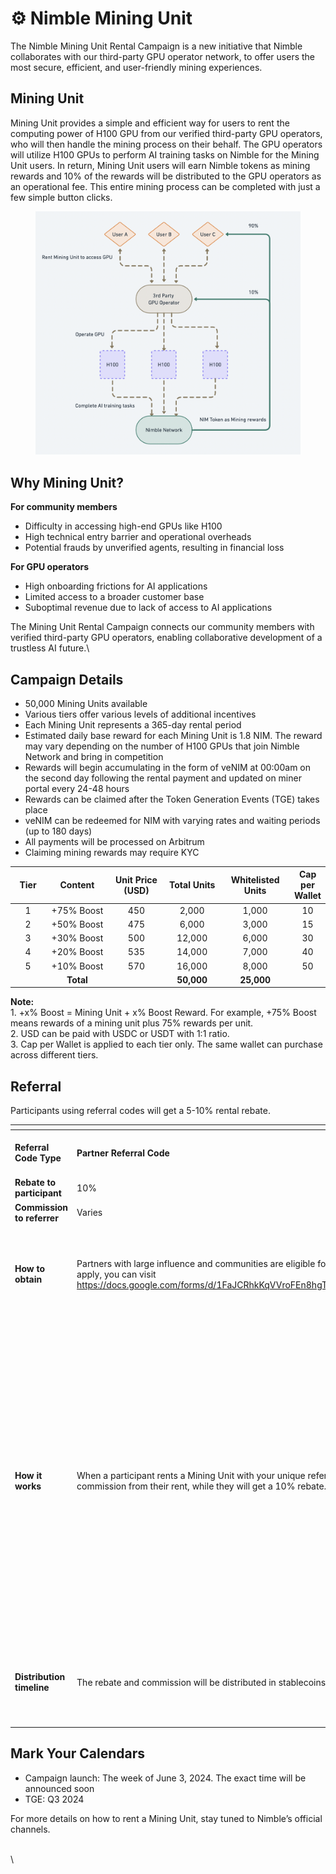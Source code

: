 # ⚙️ Nimble Mining Unit

The Nimble Mining Unit Rental Campaign is a new initiative that Nimble collaborates with our third-party GPU operator network, to offer users the most secure, efficient, and user-friendly mining experiences.



## Mining Unit&#x20;

Mining Unit provides a simple and efficient way for users to rent the computing power of H100 GPU from our verified third-party GPU operators, who will then handle the mining process on their behalf. The GPU operators will utilize H100 GPUs to perform AI training tasks on Nimble for the Mining Unit users. In return, Mining Unit users will earn Nimble tokens as mining rewards and 10% of the rewards will be distributed to the GPU operators as an operational fee. This entire mining process can be completed with just a few simple button clicks.

<figure><img src="../.gitbook/assets/螢幕截圖 2024-05-27 上午11.21.13.png" alt="" width="563"><figcaption></figcaption></figure>

## Why Mining Unit?&#x20;

**For community members**

* Difficulty in accessing high-end GPUs like H100
* High technical entry barrier and operational overheads
* Potential frauds by unverified agents, resulting in financial loss

**For GPU operators**

* High onboarding frictions for AI applications&#x20;
* Limited access to a broader customer base
* Suboptimal revenue due to lack of access to AI applications&#x20;

The Mining Unit Rental Campaign connects our community members with verified third-party GPU operators, enabling collaborative development of a trustless AI future.\


## Campaign Details&#x20;

* 50,000 Mining Units available&#x20;
* Various tiers offer various levels of additional incentives
* Each Mining Unit represents a 365-day rental period&#x20;
* Estimated daily base reward for each Mining Unit is 1.8 NIM. The reward may vary depending on the number of H100 GPUs that join Nimble Network and bring in competition
* Rewards will begin accumulating in the form of veNIM at 00:00am on the second day following the rental payment and updated on miner portal every 24-48 hours&#x20;
* Rewards can be claimed after the Token Generation Events (TGE) takes place
* veNIM can be redeemed for NIM with varying rates and waiting periods (up to 180 days)
* All payments will be processed on Arbitrum&#x20;
* Claiming mining rewards may require KYC

<table><thead><tr><th width="100" align="center">Tier</th><th width="214" align="center">Content</th><th width="201" align="center">Unit Price (USD)</th><th width="185" align="center">Total Units</th><th width="170" align="center">Whitelisted Units</th><th align="center">Cap per Wallet</th></tr></thead><tbody><tr><td align="center">1</td><td align="center">+75% Boost</td><td align="center">450</td><td align="center">2,000</td><td align="center">1,000</td><td align="center">10</td></tr><tr><td align="center">2</td><td align="center">+50% Boost</td><td align="center">475</td><td align="center">6,000</td><td align="center">3,000</td><td align="center">15</td></tr><tr><td align="center">3</td><td align="center">+30% Boost</td><td align="center">500</td><td align="center">12,000</td><td align="center">6,000</td><td align="center">30</td></tr><tr><td align="center">4</td><td align="center">+20% Boost</td><td align="center">535</td><td align="center">14,000</td><td align="center">7,000</td><td align="center">40</td></tr><tr><td align="center">5</td><td align="center">+10% Boost</td><td align="center">570</td><td align="center">16,000</td><td align="center">8,000</td><td align="center">50</td></tr><tr><td align="center"><br></td><td align="center"><strong>Total</strong></td><td align="center"><br></td><td align="center"><strong>50,000</strong></td><td align="center"><strong>25,000</strong></td><td align="center"><br></td></tr></tbody></table>

**Note:**\
1\. +x% Boost = Mining Unit + x% Boost Reward. For example, +75% Boost means rewards of a mining unit plus 75% rewards per unit.\
2\. USD can be paid with USDC or USDT with 1:1 ratio.\
3\. Cap per Wallet is applied to each tier only. The same wallet can purchase across different tiers.

## Referral&#x20;

Participants using referral codes will get a 5-10% rental rebate.&#x20;

<table data-header-hidden><thead><tr><th width="192"></th><th width="275"></th><th></th></tr></thead><tbody><tr><td><strong>Referral Code Type</strong></td><td><strong>Partner Referral Code</strong></td><td><strong>Individual Participant Referral Code</strong></td></tr><tr><td><strong>Rebate to participant</strong></td><td>10%</td><td>5%</td></tr><tr><td><strong>Commission to referrer</strong></td><td>Varies</td><td>5%</td></tr><tr><td><strong>How to obtain</strong> </td><td>Partners with large influence and communities are eligible for a referral code upon approval. To apply, you can visit <a href="https://docs.google.com/forms/d/1FaJCRhkKqVVroFEn8hgTgUemRkffegg79ODvEMgyogk/prefill">https://docs.google.com/forms/d/1FaJCRhkKqVVroFEn8hgTgUemRkffegg79ODvEMgyogk/prefill</a> </td><td>A unique referral code will be automatically activated for the participant after their first rental.</td></tr><tr><td><strong>How it works</strong></td><td>When a participant rents a Mining Unit with your unique referral code, you will get a % commission from their rent, while they will get a 10% rebate.</td><td><p>When you rent a Mining Unit with a referral code, you will receive a 5% rebate, and the referrer will get a % commission. </p><p><br></p><p>When a participant rents a Mining Unit with your unique referral code, you will get a 5% commission from their rent, while they will get a 5% rebate.</p></td></tr><tr><td><strong>Distribution timeline</strong></td><td>The rebate and commission will be distributed in stablecoins every two weeks. </td><td>The rebate and commission will be distributed in stablecoins every two weeks. </td></tr></tbody></table>

## Mark Your Calendars&#x20;

* Campaign launch: The week of June 3, 2024. The exact time will be announced soon
* TGE: Q3 2024

For more details on how to rent a Mining Unit, stay tuned to Nimble’s official channels.&#x20;



\
\
